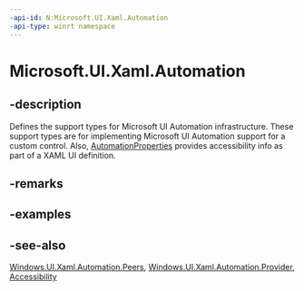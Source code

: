 ```yaml
---
-api-id: N:Microsoft.UI.Xaml.Automation
-api-type: winrt namespace
---
```


# Microsoft.UI.Xaml.Automation

## -description
Defines the support types for Microsoft UI Automation infrastructure. These support types are for implementing Microsoft UI Automation support for a custom control. Also, [AutomationProperties](automationproperties.md) provides accessibility info as part of a XAML UI definition.

## -remarks

## -examples

## -see-also
[Windows.UI.Xaml.Automation.Peers](/uwp/api/windows.ui.xaml.automation.peers), [Windows.UI.Xaml.Automation.Provider](/uwp/api/windows.ui.xaml.automation.provider), [Accessibility](/windows/uwp/accessibility/accessibility)
